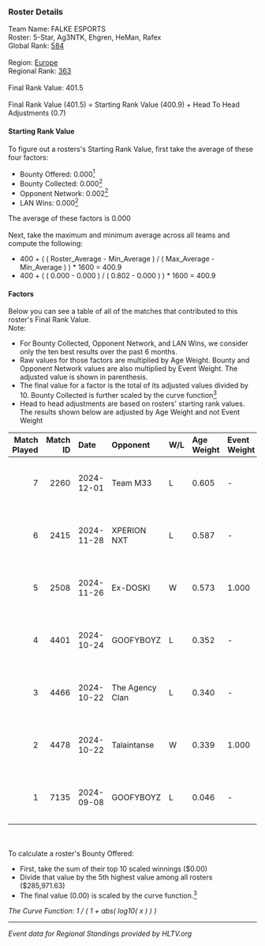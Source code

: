 ### Roster Details<br />
Team Name: FALKE ESPORTS<br />
Roster: 5-Star, Ag3NTK, Ehgren, HeMan, Rafex<br />
Global Rank: [584](../../standings_global_2025_02_28.md)<br />
<br />
Region: [Europe]( ../../standings_europe_2025_02_28.md)<br />
Regional Rank: [363]( ../../standings_europe_2025_02_28.md)<br />
<br />
Final Rank Value:  401.5<br />
<br />
Final Rank Value (401.5) = Starting Rank Value (400.9) + Head To Head Adjustments (0.7)<br />

#### Starting Rank Value<br />
To figure out a rosters's Starting Rank Value, first take the average of these four factors:<br />
- Bounty Offered: 0.000[<sup>1</sup>](#table2)
- Bounty Collected: 0.000[<sup>2</sup>](#table1)
- Opponent Network: 0.002[<sup>2</sup>](#table1)
- LAN Wins: 0.000[<sup>2</sup>](#table1)

The average of these factors is 0.000<br />
<br />
Next, take the maximum and minimum average across all teams and compute the following:<br />
- 400 + ( ( Roster_Average - Min_Average ) / ( Max_Average - Min_Average ) ) * 1600 = 400.9
- 400 + ( ( 0.000 - 0.000 ) / ( 0.802 - 0.000 ) ) * 1600 = 400.9


#### Factors<br />
Below you can see a table of all of the matches that contributed to this roster's Final Rank Value.<br />
Note:<br />

- For Bounty Collected, Opponent Network, and LAN Wins, we consider only the ten best results over the past 6 months.
- Raw values for those factors are multiplied by Age Weight. Bounty and Opponent Network values are also multiplied by Event Weight. The adjusted value is shown in parenthesis.
- The final value for a factor is the total of its adjusted values divided by 10. Bounty Collected is further scaled by the curve function[<sup>3</sup>](#curveFunction)
- Head to head adjustments are based on rosters' starting rank values. The results shown below are adjusted by Age Weight and not Event Weight
<span id="table1"></span><br />


| Match Played | Match ID | Date       | Opponent        | W/L | Age Weight | Event Weight | Bounty Collected | Opponent Network | LAN Wins  | H2H Adj. | Roster                               |
| -: | -: | :- | :- | :- | :- | :- | :- | :- | :- | -: | :- |
|            7 |     2260 | 2024-12-01 | Team M33        | L   | 0.605      | -            | -                | -                | -         |    -9.91 | 5-Star, Ag3NTK, Ehgren, HeMan, Rafex |
|            6 |     2415 | 2024-11-28 | XPERION NXT     | L   | 0.587      | -            | -                | -                | -         |    -3.36 | 5-Star, Ag3NTK, Ehgren, HeMan, Rafex |
|            5 |     2508 | 2024-11-26 | Ex-DOSKI        | W   | 0.573      | 1.000        | 0.000 (0.000)    | 0.021 (0.012)    | 0 (0.000) |     8.80 | 5-Star, Ag3NTK, Ehgren, HeMan, Rafex |
|            4 |     4401 | 2024-10-24 | GOOFYBOYZ       | L   | 0.352      | -            | -                | -                | -         |    -1.07 | 5-Star, Ag3NTK, HeMan, Rafex, shin   |
|            3 |     4466 | 2024-10-22 | The Agency Clan | L   | 0.340      | -            | -                | -                | -         |    -0.59 | 5-Star, Ag3NTK, HeMan, Rafex, shin   |
|            2 |     4478 | 2024-10-22 | Talaintanse     | W   | 0.339      | 1.000        | 0.000 (0.000)    | 0.016 (0.005)    | 0 (0.000) |     6.92 | 5-Star, Ag3NTK, HeMan, Rafex, shin   |
|            1 |     7135 | 2024-09-08 | GOOFYBOYZ       | L   | 0.046      | -            | -                | -                | -         |    -0.13 | 5-Star, Ag3NTK, ar3a, GOYO007, Rafex |

<br />
<span id="table2"></span><br />
To calculate a roster's Bounty Offered:<br />

- First, take the sum of their top 10 scaled winnings ($0.00)
- Divide that value by the 5th highest value among all rosters ($285,971.63)
- The final value (0.00) is scaled by the curve function.[<sup>3</sup>](#curveFunction)

<span id="curveFunction"></span>_The Curve Function: 1 / ( 1 + abs( log10( x ) ) )_<br />

---
_Event data for Regional Standings provided by HLTV.org_<br />
